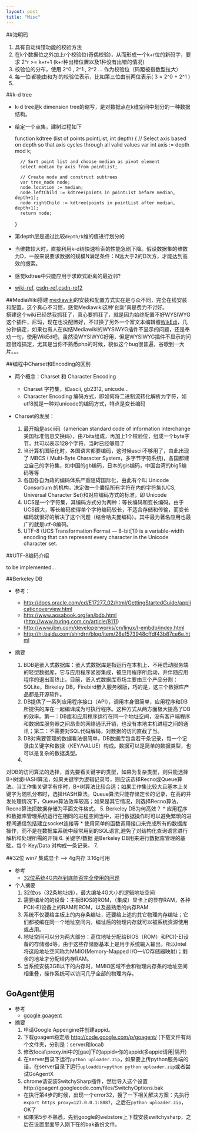```yaml
---
layout: post
title: "Misc"
---
```


##海明码
1. 具有自动纠错功能的校验方法
2. 在k个数据位之外加上r个校验位(奇偶校验)，从而形成一个k+r位的新码字，要求 2^r >= k+r+1 (k+r种出错位置以及1种没有出错的情况)
3. 校验位的分布，使用 2^0 , 2^1 , 2^2 ... 作为校验位（码距被指数型拉大）
4. 每一位i都能由和为i的校验位表示，比如第三位由前两位表示( 3 = 2^0 + 2^1 )
5. 

##k-d tree
* k-d tree是k dimension tree的缩写，是对数据点在k维空间中划分的一种数据结构。
* 给定一个点集，建树过程如下

    function kdtree (list of points pointList, int depth)
    {
        // Select axis based on depth so that axis cycles through all valid values
        var int axis := depth mod k;
            
        // Sort point list and choose median as pivot element
        select median by axis from pointList;
            
        // Create node and construct subtrees
        var tree_node node;
        node.location := median;
        node.leftChild := kdtree(points in pointList before median, depth+1);
        node.rightChild := kdtree(points in pointList after median, depth+1);
        return node;
    }

* 第depth层是通过比较`depth/k`维的值进行划分的
* 当维数较大时，直接利用k-d树快速检索的性能急剧下降。假设数据集的维数为D，一般来说要求数据的规模N满足条件：N远大于2的D次方，才能达到高效的搜索。
* 感觉kdtree中只能应用于求欧式距离的最近邻?
* [wiki-ref](http://en.wikipedia.org/wiki/K-d_tree), [csdn-ref](http://blog.csdn.net/qll125596718/article/details/8426458),[csdn-ref2](http://blog.csdn.net/v_july_v/article/details/8203674)

##MediaWiki搭建
[mediawiki](http://www.mediawiki.org/wiki/MediaWiki)的安装和配置方式实在是与众不同，完全在线安装和配置，这个真心不习惯，感觉Mediawiki这种'创新'真是费力不讨好。  
搭建这个wiki已经然我抓狂了，真心要抓狂了，就是因为始终配置不好WYSIWYG这个插件，尼玛，现在也没配置好，不过换了另外一个富文本编辑器[WikEdi](http://en.wikipedia.org/wiki/User:Cacycle/wikEd)，几分钟搞定，如果也有人在纠结Mediawiki的WYSIWYG插件不显示的问题，还是奉劝一句，使用WikEd吧，虽然没WYSIWYG好用，但是WYSIWYG插件不显示的问题很难搞定，尤其是当你不熟悉php的时候，貌似这个bug很普遍，谷歌到一大片。。。  


##编程中Charset和Encoding的区别

* 两个概念：Charset 和 Character Encoding

    * Charset 字符集，如ascii, gb2312, unicode...
    * Character Encoding 编码方式，即如何将二进制流转化解析为字符，如utf8就是一种对unicode的编码方式，特点是变长编码

* Charset的发展：

    1. 最开始是ascii码（american standard code of information interchange 美国标准信息交换码），由7bits组成，再加上1个校验位，组成一个byte字节，共可以表示128个字符，当时已经够用了
    2. 当计算机国际化时，各国语言都要编码，这时候ascii不够用了，由此出现了 MBCS ( Multi-Byte Character System，多字节字符系统)，各国都建立自己的字符集，如中国的gb编码，日本的gis编码，中国台湾的big5编码等等
    3. 各国各自为政的编码体系严重阻碍国际化，由此有个叫 Unicode Consortium 的机构，决定做一个囊括所有字符在内的字符集(UCS, Universal Character Set)和对应编码方式的标准，即 Unicode
    4. UCS是一个字符集，其编码方式分为两种：等长编码和变长编码。由于UCS很大，等长编码使得单个字符编码较长，不适合存储和传输，而变长编码就很好的解决了这个问题（结合哈夫曼编码）。其中最为著名应用也最广的就是utf-8编码。
    5. UTF-8 (UCS Transformation Format — 8-bit[1]) is a variable-width encoding that can represent every character in the Unicode character set. 

##UTF-8编码介绍

to be implemented...

##Berkeley DB

* 参考：
  * http://docs.oracle.com/cd/E17277_02/html/GettingStartedGuide/applicationoverview.html
  * http://www.aosabook.org/en/bdb.html  (http://www.ituring.com.cn/article/8111)
  * http://www.ibm.com/developerworks/cn/linux/l-embdb/index.html
  * http://hi.baidu.com/shirdrn/blog/item/28e1573948cffdf43b87ce6e.html

* 摘要
  1. BDB是嵌入式数据库：嵌入式数据库是指运行在本机上、不用启动服务端的轻型数据库，它与应用程序紧密集成，被应用程序所启动，并伴随应用程序的退出而终止。目前，嵌入式数据库市场主要由三个产品分割：SQLite，Birkeley DB，Firebird嵌入服务器版，巧的是，这三个数据库产品都是开源软件。
  2. DB提供了一系列应用程序接口（API），调用本身很简单，应用程序和DB所提供的库在一起编译成为可执行程序。这种方式从两方面极大提高了DB的效率。第一：DB库和应用程序运行在同一个地址空间，没有客户端程序和数据库服务器之间昂贵的网络通讯开销，也没有本地主机进程之间的通讯；第二：不需要对SQL代码解码，对数据的访问直截了当。
  3. DB对需要管理的数据看法很简单，DB数据库包含若干条记录，每一个记录由关键字和数据（KEY/VALUE）构成。数据可以是简单的数据类型，也可以是复杂的数据类型。
  4.
对DB的访问算法的选择，首先要看关键字的类型，如果为复杂类型，则只能选择B+树或HASH算法，如果关键字为逻辑记录号，则应该选择Recno或Queue算法。当工作集关键字有序时，B+树算法比较合适；如果工作集比较大且基本上关键字为随机分布时，选择HASH算法。Queue算法只能存储定长的记录，在高的并发处理情况下，Queue算法效率较高；如果是其它情况，则选择Recno算法，Recno算法把数据存储为平面文件格式。
  5. Berkeley DB为何高效？
      * 应用程序和数据库管理系统运行在相同的进程空间当中，进行数据操作时可以避免繁琐的进程间通信包括建立socket连接等
      * 使用简单的函数调用接口来完成所有的数据库操作，而不是在数据库系统中经常用到的SQL语言,避免了对结构化查询语言进行解析和处理所需的开销
  6. 关键字/数据 是Berkeley DB用来进行数据库管理的基础。每个 Key/Data 对构成一条记录。
  7. 

##32位 win7 集成显卡 --> 4g内存 3.16g可用
* 参考
  * [32位系统4G内存到底能否完全使用的问题](http://www.2cto.com/os/201205/132001.html)
* 个人摘要
  1. 32位os（32条地址线），最大编址4G大小的逻辑地址空间
  2. 需要编址的的设备：主板BIOS的ROM，（集成）显卡上的显存RAM，各种PCI(-E)设备上的RAM和ROM，以及最熟悉的内存RAM
  3. 系统不仅要给主板上的内存条编址，还要给上述的其它物理内存编址；它们都被编在同一个地址空间内，编址后的物理内存就可以被系统资源使用或占用。
  4. 地址空间可以分为两大部分：高位地址分配给BIOS（ROM）和PCI(-E)设备的存储器d等，由于这些存储器基本上是用于系统输入输出，所以Intel将这段地址空间称为MMIO(Memory-Mapped I/O—I/O存储器映射)；剩余的地址才分配给内存RAM。
  5. 当系统安装3GB以下的内存时，MMIO区域不会和物理内存条的地址空间相重叠，操作系统可以访问几乎全部的物理内存。 

## GoAgent使用
* 参考
  * [google goagent](http://code.google.com/p/goagent/)
* 摘要
  1. 申请Google Appengine并创建appid。
  2. 下载goagent稳定版 http://code.google.com/p/goagent/ (下载文件有两个文件夹，分别是：server和local)
  3. 修改local\proxy.ini中的[gae]下的appid=你的appid(多appid请用|隔开)
  4. 在server目录下运行`python uploader.zip`，如果要上传python服务端的话，在server目录下运行`uploaddir=python python uploader.zip`或者尝试GoAgentX
  5. chrome请安装SwitchySharp插件，然后导入这个设置http://goagent.googlecode.com/files/SwitchyOptions.bak
  * 在执行第4步的时候，出现一个error32，搜了一下相关解决方案：先执行`export https_proxy=127.0.0.1:8087`，之后在`python uploader.zip`，OK了
  * 如果第5步不熟悉，先到google的webstore上下载安装switchysharp，之后在设置里面导入刚下在的bak备份文件。
